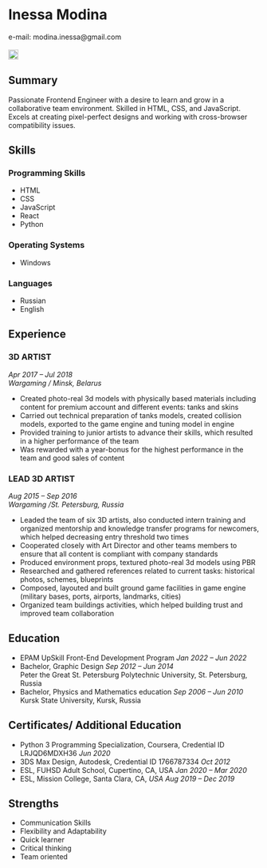 <h1>Inessa Modina</h1>
e-mail: modina.inessa@gmail.com<br />
<br />
<a href="https://www.linkedin.com/in/modina-inessa/">
  <img src="https://img.shields.io/badge/LinkedIn-blue?style=for-the-badge&logo=linkedin&logoColor=white" alt="LinkedIn Badge" height="20"/>
</a><br />

<h2>Summary</h2>
Passionate Frontend Engineer with a desire to learn and grow in a collaborative team environment. Skilled in HTML, CSS, and JavaScript. Excels at creating pixel-perfect designs and working with cross-browser compatibility issues.

<h2>Skills</h2>
 <h3>Programming Skills</h3>
  <ul>
   <li>HTML</li>
   <li>CSS</li>
   <li>JavaScript</li>
   <li>React</li>
   <li>Python</li>
  </ul>
 <h3>Operating Systems</h3>
  <ul>
   <li>Windows</li>
  </ul>
 <h3>Languages</h3>
  <ul>
   <li>Russian</li>
   <li>English</li>
   </ul>

<h2>Experience</h2>
<h3>
 3D ARTIST
</h3>
<em>Apr 2017 – Jul 2018<br/>
Wargaming / Minsk, Belarus</em>
<ul>
 <li>Created photo-real 3d models with physically based materials including content for premium account and different events: tanks and skins</li>
 <li>Сarried out technical preparation of tanks models, created collision models, exported to the game engine and tuning model in engine</li>
 <li>Provided training to junior artists to advance their skills, which resulted in a higher performance of the team</li>
 <li>Was rewarded with a year-bonus for the highest performance in the team and good sales of content</li>
</ul>

<h3>LEAD 3D ARTIST</h3>
<em>Aug 2015 – Sep 2016<br/>
Wargaming /St. Petersburg, Russia</em>
<ul>
 <li>Leaded the team of six 3D artists, also conducted intern training and organized mentorship and knowledge transfer programs for newcomers, which helped decreasing entry threshold two times</li>
 <li>Cooperated closely with Art Director and other teams members to ensure that all content is compliant with company standards</li>
 <li>Produced environment props, textured photo-real 3d models using PBR</li>
 <li>Researched and gathered references related to current tasks: historical photos, schemes, blueprints</li>
 <li>Composed, layouted and built ground game facilities in game engine (military bases, ports, airports, landmarks, cities)</li>
 <li>Organized team buildings activities, which helped building trust and improved team collaboration</li>
</ul>

<h2>Education</h2>
<ul>
 <li>EPAM UpSkill Front-End Development Program <em>Jan 2022 – Jun 2022</em><br />
  <li>Bachelor, Graphic Design <em>Sep 2012 – Jun 2014</em><br />
  Peter the Great St. Petersburg Polytechnic University, St. Petersburg, Russia</li>
  <li>Bachelor, Physics and Mathematics education <em>Sep 2006 – Jun 2010</em><br />
  Kursk State University, Kursk, Russia</li>
</ul>

<h2>Certificates/ Additional Education</h2>
<ul>
  <li>Python 3 Programming Specialization, Coursera, Credential ID LRJQD6MDXH36 <em>Jun 2020</em></li>
  <li>3DS Max Design, Autodesk, Credential ID 1766787334 <em>Oct 2012</em></li>
  <li>ESL, FUHSD Adult School, Cupertino, CA, USA <em>Jan 2020 – Mar 2020</em></li>
  <li>ESL, Mission College, Santa Clara, CA, <em>USA Aug 2019 – Dec 2019</em></li>
</ul>

<h2>Strengths</h2>
 <ul>
  <li>Communication Skills</li>
  <li>Flexibility and Adaptability</li>
  <li>Quick learner</li>
  <li>Critical thinking</li>
  <li>Team oriented</li>
 </ul>
